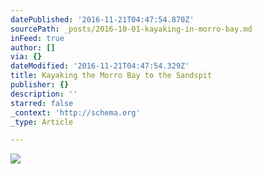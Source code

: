 ```yaml
---
datePublished: '2016-11-21T04:47:54.870Z'
sourcePath: _posts/2016-10-01-kayaking-in-morro-bay.md
inFeed: true
author: []
via: {}
dateModified: '2016-11-21T04:47:54.329Z'
title: Kayaking the Morro Bay to the Sandspit
publisher: {}
description: ''
starred: false
_context: 'http://schema.org'
_type: Article

---
```

![](https://the-grid-user-content.s3-us-west-2.amazonaws.com/50410f4a-52e6-427a-9b6e-e8e6842b97a4.jpg)